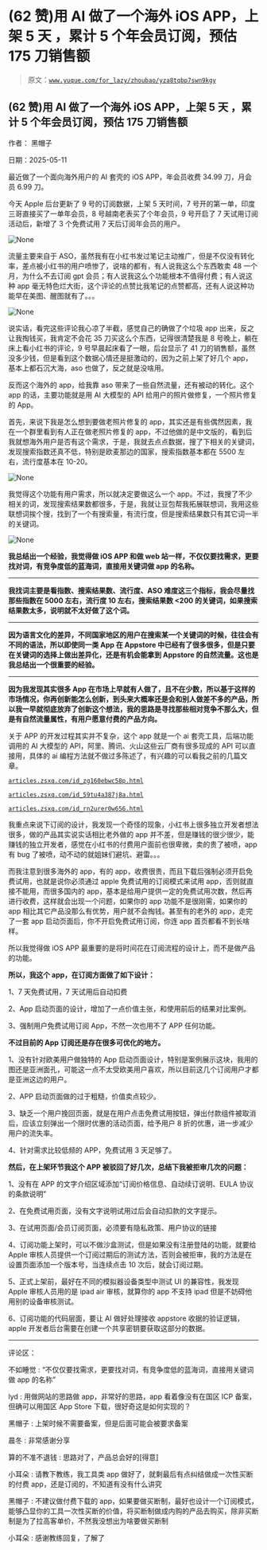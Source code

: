 # (62 赞)用 AI 做了一个海外 iOS APP，上架 5 天 ，累计 5 个年会员订阅，预估 175 刀销售额

> 原文：[`www.yuque.com/for_lazy/zhoubao/yza8tqbp7swn9kgy`](https://www.yuque.com/for_lazy/zhoubao/yza8tqbp7swn9kgy)

## (62 赞)用 AI 做了一个海外 iOS APP，上架 5 天 ，累计 5 个年会员订阅，预估 175 刀销售额

作者： 黑帽子

日期：2025-05-11

最近做了一个面向海外用户的 AI 套壳的 iOS APP，年会员收费 34.99 刀，月会员 6.99 刀。

今天 Apple 后台更新了 9 号的订阅数据，上架 5 天时间，7 号开的第一单，印度三哥直接买了一单年会员，8 号越南老表买了个年会员，9 号开启了 7 天试用订阅活动后，新增了 3 个免费试用 7 天后订阅年会员的用户。

![](img/5682643d18216ef291975614bceaf912.png "None")

流量主要来自于 ASO，虽然我有在小红书发过笔记主动推广，但是不仅没有转化率，差点被小红书的用户喷惨了，说啥的都有，有人说我这么个东西敢卖 48 一个月，为什么不去订阅 gpt 会员；有人说我这么个功能根本不值得付费；有人说这种 app 毫无特色烂大街，这个评论的点赞比我笔记的点赞都高，还有人说这种功能早在美图、醒图就有了。。。

![](img/05657ef05b24ac30034c8a9bad8a6e69.png "None")

说实话，看完这些评论我心凉了半截，感觉自己的确做了个垃圾 app 出来，反之让我掏钱买，我肯定不会花 35 刀买这么个东西，记得很清楚我是 8 号晚上，躺在床上看小红书的评论，9 号早晨起床看了一眼，后台显示了 41 刀的销售额，虽然没多少钱，但是看到这个数据心情还是挺激动的，因为之前上架了好几个 app，基本上都石沉大海，aso 也做了，反之就是没啥用。

反而这个海外的 app，给我靠 aso 带来了一些自然流量，还有被动的转化。这个 app 的话，主要功能就是用 AI 大模型的 API 给用户的照片做修复，一个照片修复的 App。

首先，来说下我是怎么想到要做老照片修复的 app，其实还是有些偶然因素，我在一个群里看到有人正在做老照片修复的 app，不过他做的是中文版的，看到后我就想海外用户是否有这个需求，于是，我就去点点数据，搜了下相关的关键词，发现搜索指数还真不低，特别是欧麦那边的国家，搜索指数基本都在 5500 左右，流行度基本在 10-20。

![](img/7981953ce3cbe88243c3b871027bc741.png "None")

我觉得这个功能有用户需求，所以就决定要做这么一个 app。不过，我搜了不少相关的词，发现搜索结果数都很多，于是，我就让豆包帮我拓展联想词，我用这些联想词挨个搜，找到了一个有搜索量，有流行度，但是搜索结果数只有其它词一半的关键词。

![](img/b77ce1d500b0b9b05a416166146c0ada.png "None")

**我总结出一个经验，我觉得做 iOS APP 和做 web 站一样，不仅仅要找需求，更要找对词，有竞争度低的蓝海词，直接用关键词做 app 的名称。**

**  **

**我找词主要是看指数、搜索结果数、流行度、ASO 难度这三个指标，我会尽量找那些指数在 5000 左右，流行度 10 左右，搜索结果数
<200 的关键词，如果搜索结果数太多，说明就不太好做了这个词。**

**  **

**因为语言文化的差异，不同国家地区的用户在搜索某一个关键词的时候，往往会有不同的语法，所以即使同一类 App 在 Appstore 中已经有了很多很多，但是只要在关键词的选择上做出差异化，还是有机会能拿到 Appstore 的自然流量。这也是我总结出一个很重要的经验。**

**  **

**因为我发现其实很多 App 在市场上早就有人做了，且不在少数，所以基于这样的市场情况，你再创新能怎么创新，到头来大概率还是会和别人做差不多的产品，所以我一早就彻底放弃了创新这个想法，我的思路是寻找那些相对竞争不那么大，但是有自然流量属性，有用户愿意付费的产品方向。**

关于 APP 的开发过程其实并不复杂，这个 app 就是一个 ai 套壳工具，后端功能调用的 AI 大模型的 API，阿里、腾讯、火山这些云厂商有很多现成的 API 可以直接用，具体的 ai 编程方法就不做过多陈述了，有兴趣的可以看我之前的几篇文章。

[`articles.zsxq.com/id_zg160ebwc58p.html`](https://articles.zsxq.com/id_zg160ebwc58p.html)

[`articles.zsxq.com/id_59tu4a387j8a.html`](https://articles.zsxq.com/id_59tu4a387j8a.html)

[`articles.zsxq.com/id_rn2urer0w656.html`](https://articles.zsxq.com/id_rn2urer0w656.html)

我重点来说下订阅的设计，我发现一个奇怪的现象，小红书上很多独立开发者想法很多，做的产品其实说实话相比老外做的 app 并不差，但是赚钱的很少很少，能赚钱的独立开发者，感觉在小红书的付费用户面前也很卑微，卖的贵了被喷，app 有 bug 了被喷，动不动的就姐妹们避坑、避雷。。。

而我注意到很多海外的 app，有的 app，收费很贵，而且下载后强制必须开启免费试用，也就是说你必须通过 apple 免费试用的订阅模式来试用 app，否则就直接不能用，而很多国内的 app，基本是给用户提供一定的免费试用次数，然后再进行收费，这样就会出现一个问题，如果你的 app 功能不是很刚需，如果你的 app 相比其它产品没那么有优势，用户就不会掏钱。甚至有的老外的 app，走完了一套 app 启动页面后，你不开启免费试用订阅，你连 app 首页都看不到长啥样。

所以我觉得做 iOS APP 最重要的是将时间花在订阅流程的设计上，而不是做产品的功能。

**所以，我这个 app，在订阅方面做了如下设计：**

1、7 天免费试用，7 天试用后自动扣费

2、App 启动页面的设计，增加了一点价值主张，和使用前后的结果对比案例。

3、强制用户免费试用订阅 App，不然一次也用不了 APP 任何功能。

**不过目前的 App 订阅还是存在很多可优化的地方。**

1、没有针对欧美用户做独特的 App 启动页面设计，特别是案例展示这块，我用的图还是亚洲面孔，可能这一点不太受欧美用户喜欢，所以目前这几个订阅用户才都是亚洲这边的用户。

2、APP 启动页面做的过于粗糙，价值卖点较少。

3、缺乏一个用户挽回页面，就是在用户点击免费试用按钮，弹出付款组件被取消后，应该立刻弹出一个限时优惠的活动页面，给予用户 8 折的优惠，进一步减少用户的流失率。

4、针对需求比较低频的 APP，免费试用 3 天足够了。

**然后，在上架环节我这个 APP 被驳回了好几次，总结下我被拒审几次的问题：**

1、没有在 APP 的文字介绍区域添加“订阅价格信息、自动续订说明、EULA 协议的条款说明”

2、在免费试用页面，没有文字说明试用过后会自动扣款的文字提示。

3、在试用页面/会员订阅页面，必须要有隐私政策、用户协议的链接

4、订阅功能上架时，可以不做沙盒测试，但是如果没有注册登陆的功能，就要给 Apple 审核人员提供一个订阅过期后的测试方法，否则会被拒审，我的方法是在设置页面添加一个版本号，当连续点击 10 次后，就会订阅过期。

5、正式上架前，最好在不同的模拟器设备类型中测试 UI 的兼容性，我发现 Apple 审核人员用的是 ipad
air 审核，就算你的 app 不支持 ipad 但是不妨碍他用别的设备审核测试。

6、订阅功能的代码层面，要让 AI 做好处理接收 appstore 收据的验证逻辑，apple 开发者后台需要在创建一个共享密钥要获取这部分的数据。

* * *

评论区：

不如睡觉 : “不仅仅要找需求，更要找对词，有竞争度低的蓝海词，直接用关键词做 app 的名称”

lyd : 用做网站的思路做 app，非常好的思路，app 看着像没有在国区 ICP 备案，但确可以用国区 App Store 下载，很好奇这是如何实现的？

黑帽子 : 上架时候不需要备案，但是后面可能会被要求备案

晨冬 : 非常感谢分享

算的不准不退钱 : 思路对了，产品总会好的[得意]

小耳朵 : 请教下教练，我工具类 app 做好了，就剩最后有点纠结做成一次性买断的付费 app，还是订阅的，不知道有没有什么讲究

黑帽子 : 不建议做付费下载的 app，如果要做买断制，最好也设计一个订阅模式，能够凸显你的工具一次性买断的价值，将买断制做成内购的产品去购买，除非买断制是为了拉高客单价，不然我没想出为啥要做买断制

小耳朵 : 感谢教练回复，了解了